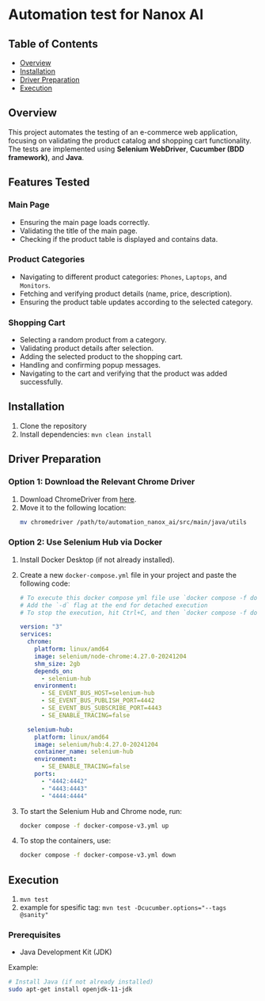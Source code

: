 # Automation test for Nanox AI

## Table of Contents
- [Overview](#overview)
- [Installation](#installation)
- [Driver Preparation](#driver-preparation)
- [Execution](#execution)


## Overview

This project automates the testing of an e-commerce web application, focusing on validating the product catalog and shopping cart functionality. The tests are implemented using **Selenium WebDriver**, **Cucumber (BDD framework)**, and **Java**.

## Features Tested

### Main Page
- Ensuring the main page loads correctly.
- Validating the title of the main page.
- Checking if the product table is displayed and contains data.

### Product Categories
- Navigating to different product categories: `Phones`, `Laptops`, and `Monitors`.
- Fetching and verifying product details (name, price, description).
- Ensuring the product table updates according to the selected category.

### Shopping Cart
- Selecting a random product from a category.
- Validating product details after selection.
- Adding the selected product to the shopping cart.
- Handling and confirming popup messages.
- Navigating to the cart and verifying that the product was added successfully.


## Installation

1. Clone the repository
2. Install dependencies: ```mvn clean install```


## Driver Preparation 
### Option 1: Download the Relevant Chrome Driver

1. Download ChromeDriver from [here](https://googlechromelabs.github.io/chrome-for-testing/).
2. Move it to the following location:
    ```bash
    mv chromedriver /path/to/automation_nanox_ai/src/main/java/utils
    ```

### Option 2: Use Selenium Hub via Docker

1. Install Docker Desktop (if not already installed).
2. Create a new `docker-compose.yml` file in your project and paste the following code:
    ```yaml
    # To execute this docker compose yml file use `docker compose -f docker-compose-v3.yml up`
    # Add the `-d` flag at the end for detached execution
    # To stop the execution, hit Ctrl+C, and then `docker compose -f docker-compose-v3.yml down`
    
    version: "3"
    services:
      chrome:
        platform: linux/amd64
        image: selenium/node-chrome:4.27.0-20241204
        shm_size: 2gb
        depends_on:
          - selenium-hub
        environment:
          - SE_EVENT_BUS_HOST=selenium-hub
          - SE_EVENT_BUS_PUBLISH_PORT=4442
          - SE_EVENT_BUS_SUBSCRIBE_PORT=4443
          - SE_ENABLE_TRACING=false

      selenium-hub:
        platform: linux/amd64
        image: selenium/hub:4.27.0-20241204
        container_name: selenium-hub
        environment:
          - SE_ENABLE_TRACING=false
        ports:
          - "4442:4442"
          - "4443:4443"
          - "4444:4444"
    ```

3. To start the Selenium Hub and Chrome node, run:
    ```bash
    docker compose -f docker-compose-v3.yml up
    ```

4. To stop the containers, use:
    ```bash
    docker compose -f docker-compose-v3.yml down
    ```

## Execution

1. ```mvn test```
2. example for spesific tag: ```mvn test -Dcucumber.options="--tags @sanity"```


### Prerequisites

- Java Development Kit (JDK)
  
Example:
```bash
# Install Java (if not already installed)
sudo apt-get install openjdk-11-jdk
